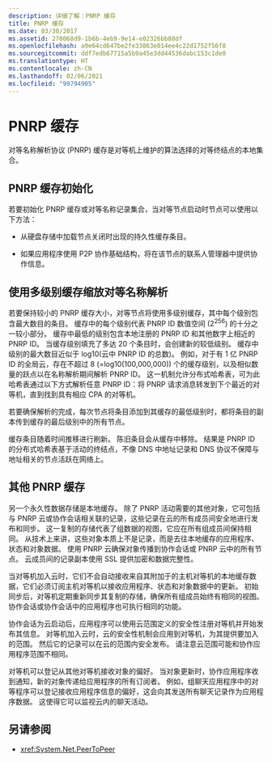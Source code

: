 ```yaml
---
description: 详细了解：PNRP 缓存
title: PNRP 缓存
ms.date: 03/30/2017
ms.assetid: 270068d9-1b6b-4eb9-9e14-e02326bb88df
ms.openlocfilehash: a9e64cd647be2fe33863e014ee4c22d1752f56f8
ms.sourcegitcommit: ddf7edb67715a5b9a45e3dd44536dabc153c1de0
ms.translationtype: HT
ms.contentlocale: zh-CN
ms.lasthandoff: 02/06/2021
ms.locfileid: "99794905"
---
```

# <a name="pnrp-caches"></a>PNRP 缓存

对等名称解析协议 (PNRP) 缓存是对等机上维护的算法选择的对等终结点的本地集合。  
  
## <a name="pnrp-cache-initialization"></a>PNRP 缓存初始化  

 若要初始化 PNRP 缓存或对等名称记录集合，当对等节点启动时节点可以使用以下方法：  
  
- 从硬盘存储中加载节点关闭时出现的持久性缓存条目。  
  
- 如果应用程序使用 P2P 协作基础结构，将在该节点的联系人管理器中提供协作信息。  
  
## <a name="scaling-peer-name-resolution-with-a-multi-level-cache"></a>使用多级别缓存缩放对等名称解析  

 若要保持较小的 PNRP 缓存大小，对等节点将使用多级别缓存，其中每个级别包含最大数目的条目。 缓存中的每个级别代表 PNRP ID 数值空间 (2<sup>256</sup>) 的十分之一较小部分。 缓存中最低的级别包含本地注册的 PNRP ID 和其他数字上相近的 PNRP ID。 当缓存级别填充了多达 20 个条目时，会创建新的较低级别。 缓存中级别的最大数目近似于 log10(云中 PNRP ID 的总数)。 例如，对于有 1 亿 PNRP ID 的全局云，存在不超过 8 (=log10(100,000,000)) 个的缓存级别，以及相似数量的跃点以在名称解析期间解析 PNRP ID。 这一机制允许分布式哈希表，可为此哈希表通过以下方式解析任意 PNRP ID：将 PNRP 请求消息转发到下个最近的对等机，直到找到具有相应 CPA 的对等机。  
  
 若要确保解析的完成，每次节点将条目添加到其缓存的最低级别时，都将条目的副本传到缓存的最后级别中的所有节点。  
  
 缓存条目随着时间推移进行刷新。 陈旧条目会从缓存中移除。 结果是 PNRP ID 的分布式哈希表基于活动的终结点，不像 DNS 中地址记录和 DNS 协议不保障与地址相关的节点活跃在网络上。  
  
## <a name="other-pnrp-caches"></a>其他 PNRP 缓存  

 另一个永久性数据存储是本地缓存。  除了 PNRP 活动需要的其他对象，它可包括与 PNRP 云或协作会话相关联的记录，这些记录在云的所有成员间安全地进行发布和同步。 这一复制的存储代表了组数据的视图，它应在所有组成员间保持相同。 从技术上来讲，这些对象本质上不是记录，而是去往本地缓存的应用程序、状态和对象数据。 使用 PNRP 云确保对象传播到协作会话或 PNRP 云中的所有节点。  云成员间的记录副本使用 SSL 提供加密和数据完整性。  
  
 当对等机加入云时，它们不会自动接收来自其附加于的主机对等机的本地缓存数据，它们必须订阅主机对等机以接收应用程序、状态和对象数据中的更新。 初始同步后，对等机定期重新同步其复制的存储，确保所有组成员始终有相同的视图。  协作会话或协作会话中的应用程序也可执行相同的功能。  
  
 协作会话为云启动后，应用程序可以使用云范围定义的安全性注册对等机并开始发布其信息。 对等机加入云时，云的安全性机制会应用到对等机，为其提供要加入的范围。  然后它的记录可以在云的范围内安全发布。 请注意云范围可能和协作应用程序范围不相同。  
  
 对等机可以登记从其他对等机接收对象的偏好。 当对象更新时，协作应用程序收到通知，新的对象传递给应用程序的所有订阅者。 例如，组聊天应用程序中的对等程序可以登记接收应用程序信息的偏好，这会向其发送所有聊天记录作为应用程序数据。  这使得它可以监视云内的聊天活动。  
  
## <a name="see-also"></a>另请参阅

- <xref:System.Net.PeerToPeer>
